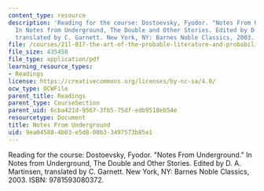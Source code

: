 ```yaml
---
content_type: resource
description: 'Reading for the course: Dostoevsky, Fyodor. "Notes From Underground."
  In Notes from Underground, The Double and Other Stories. Edited by D. A. Martinsen,
  translated by C. Garnett. New York, NY: Barnes Noble Classics, 2003. ISBN: 9781593080372.'
file: /courses/21l-017-the-art-of-the-probable-literature-and-probability-spring-2008/9ea045884b03e5d800b33497573b85e1_notes_under.pdf
file_size: 435458
file_type: application/pdf
learning_resource_types:
- Readings
license: https://creativecommons.org/licenses/by-nc-sa/4.0/
ocw_type: OCWFile
parent_title: Readings
parent_type: CourseSection
parent_uid: 6cba421d-9567-3fb5-75df-edb9518eb54e
resourcetype: Document
title: Notes From Underground
uid: 9ea04588-4b03-e5d8-00b3-3497573b85e1
---
```

Reading for the course: Dostoevsky, Fyodor. "Notes From Underground." In Notes from Underground, The Double and Other Stories. Edited by D. A. Martinsen, translated by C. Garnett. New York, NY: Barnes Noble Classics, 2003. ISBN: 9781593080372.